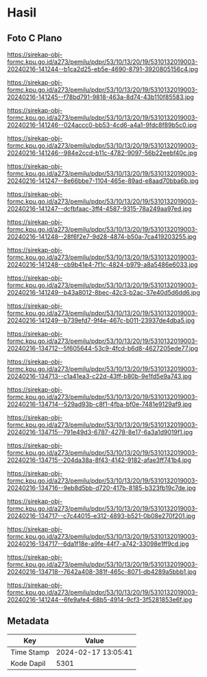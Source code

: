 # Hasil

## Foto C Plano

https://sirekap-obj-formc.kpu.go.id/a273/pemilu/pdpr/53/10/13/20/19/5310132019003-20240216-141244--b1ca2d25-eb5e-4690-8791-3920805156c4.jpg

https://sirekap-obj-formc.kpu.go.id/a273/pemilu/pdpr/53/10/13/20/19/5310132019003-20240216-141245--f78bd791-9818-463a-8d74-43b110f85583.jpg

https://sirekap-obj-formc.kpu.go.id/a273/pemilu/pdpr/53/10/13/20/19/5310132019003-20240216-141246--024accc0-bb53-4cd6-a4a1-9fdc8f89b5c0.jpg

https://sirekap-obj-formc.kpu.go.id/a273/pemilu/pdpr/53/10/13/20/19/5310132019003-20240216-141246--984e2ccd-b11c-4782-9097-56b22eebf40c.jpg

https://sirekap-obj-formc.kpu.go.id/a273/pemilu/pdpr/53/10/13/20/19/5310132019003-20240216-141247--8e66bbe7-1104-465e-89ad-e8aad70bba6b.jpg

https://sirekap-obj-formc.kpu.go.id/a273/pemilu/pdpr/53/10/13/20/19/5310132019003-20240216-141247--dcfbfaac-3ff4-4587-9315-78a249aa97ed.jpg

https://sirekap-obj-formc.kpu.go.id/a273/pemilu/pdpr/53/10/13/20/19/5310132019003-20240216-141248--28f6f2e7-9d28-4874-b50a-7ca419203255.jpg

https://sirekap-obj-formc.kpu.go.id/a273/pemilu/pdpr/53/10/13/20/19/5310132019003-20240216-141248--cb9b41e4-7f1c-4824-b979-a8a5486e6033.jpg

https://sirekap-obj-formc.kpu.go.id/a273/pemilu/pdpr/53/10/13/20/19/5310132019003-20240216-141249--b43a8012-8bec-42c3-b2ac-37e40d5d6dd6.jpg

https://sirekap-obj-formc.kpu.go.id/a273/pemilu/pdpr/53/10/13/20/19/5310132019003-20240216-141249--b739efd7-9f4e-467c-b011-23937de4dba5.jpg

https://sirekap-obj-formc.kpu.go.id/a273/pemilu/pdpr/53/10/13/20/19/5310132019003-20240216-134712--5f605644-53c9-4fcd-b6d8-4627205ede77.jpg

https://sirekap-obj-formc.kpu.go.id/a273/pemilu/pdpr/53/10/13/20/19/5310132019003-20240216-134713--c1a41ea3-c22d-43ff-b80b-9e1fd5e9a743.jpg

https://sirekap-obj-formc.kpu.go.id/a273/pemilu/pdpr/53/10/13/20/19/5310132019003-20240216-134714--529ad93b-c8f1-4fba-bf0e-7481e9129af9.jpg

https://sirekap-obj-formc.kpu.go.id/a273/pemilu/pdpr/53/10/13/20/19/5310132019003-20240216-134715--791e49d3-6787-4278-8e17-6a3a1d9019f1.jpg

https://sirekap-obj-formc.kpu.go.id/a273/pemilu/pdpr/53/10/13/20/19/5310132019003-20240216-134715--204da38a-8f43-4142-9182-afae3ff741b4.jpg

https://sirekap-obj-formc.kpu.go.id/a273/pemilu/pdpr/53/10/13/20/19/5310132019003-20240216-134716--9eb8d5bb-d720-417b-8185-b323fb19c7de.jpg

https://sirekap-obj-formc.kpu.go.id/a273/pemilu/pdpr/53/10/13/20/19/5310132019003-20240216-134717--c7c44015-e312-4893-b521-0b08e270f201.jpg

https://sirekap-obj-formc.kpu.go.id/a273/pemilu/pdpr/53/10/13/20/19/5310132019003-20240216-134717--6da1f18e-a9fe-44f7-a742-33098e1ff9cd.jpg

https://sirekap-obj-formc.kpu.go.id/a273/pemilu/pdpr/53/10/13/20/19/5310132019003-20240216-134718--7642a408-381f-465c-8071-db4289a5bbb1.jpg

https://sirekap-obj-formc.kpu.go.id/a273/pemilu/pdpr/53/10/13/20/19/5310132019003-20240216-141244--6fe9afe4-68b5-4914-9cf3-3f5281853e6f.jpg


## Metadata

| Key        | Value               |
| ---------- | ------------------- |
| Time Stamp | 2024-02-17 13:05:41 |
| Kode Dapil | 5301                |



